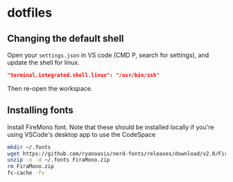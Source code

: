 # dotfiles

## Changing the default shell

Open your `settings.json` in VS code (CMD P, search for settings), and update the shell for linux.

```json
"terminal.integrated.shell.linux": "/usr/bin/zsh"
```

Then re-open the workspace.

## Installing fonts

Install FireMono font. Note that these should be installed locally if you're using VSCode's desktop app to use the CodeSpace

```bash
mkdir ~/.fonts
wget https://github.com/ryanoasis/nerd-fonts/releases/download/v2.0/FiraMono.zip
unzip -o -d ~/.fonts FiraMono.zip
rm FiraMono.zip
fc-cache -fv
```
